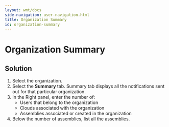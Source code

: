 ```yaml
---
layout: wmt/docs
side-navigation: user-navigation.html
title: Organization Summary
id: organization-summary
---
```


# Organization Summary


## Solution


1. Select the organization.
2. Select the **Summary** tab.
    Summary tab displays all the notifications sent out for that particular organization.
3. In the Right panel, enter the number of:
    * Users that belong to the organization
    * Clouds associated with the organization
    * Assemblies associated or created in the organization
4. Below the number of assemblies, list all the assemblies.
